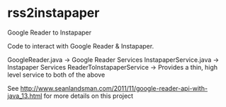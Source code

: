 rss2instapaper
==============

Google Reader to Instapaper

Code to interact with Google Reader & Instapaper.

GoogleReader.java -> Google Reader Services
InstapaperService.java -> Instapaper Services
ReaderToInstapaperService -> Provides a thin, high level service to both of the above

See http://www.seanlandsman.com/2011/11/google-reader-api-with-java_13.html for more details on this project
